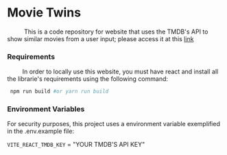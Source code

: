 # Movie Twins 

&nbsp;&nbsp;&nbsp;&nbsp;&nbsp;&nbsp;&nbsp;&nbsp;&nbsp;
This is a code repository for website that uses the TMDB's API to show similar movies from a user input; please access it at this [link](https://movie-twins.onrender.com/)

<h3>Requirements</h3>
<p>&nbsp;&nbsp;&nbsp;&nbsp;&nbsp;&nbsp;&nbsp;&nbsp;&nbsp;In order to locally use this website, you must have react and install all the librarie's requirements using the following command:</p> 

```bash
 npm run build #or yarn run build
```


<h3>Environment Variables</h3>

For security purposes, this project uses a  environment variable exemplified in the .env.example file:

`VITE_REACT_TMDB_KEY` = "YOUR TMDB'S API KEY"
